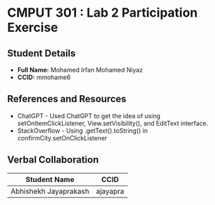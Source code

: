 # CMPUT 301 : Lab 2 Participation Exercise

## Student Details

- **Full Name:** Mohamed Irfan Mohamed Niyaz
- **CCID:** mmohame6

## References and Resources

- ChatGPT - Used ChatGPT to get the idea of using setOnItemClickListener, View.setVisibility(), and EditText interface.
- StackOverflow - Using .getText().toString() in confirmCity.setOnClickListener

## Verbal Collaboration

| Student Name             | CCID     |
| ------------------------ | -------- |
| Abhishekh Jayaprakash    | ajayapra |
